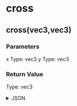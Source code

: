 # cross

## cross(vec3,vec3)

### Parameters

x
  Type: vec3
y
  Type: vec3

### Return Value

  Type: vec3

<details><summary>JSON</summary>

```
{
  "Type": "cross(vec3,vec3)",
  "Name": "cross(vec3,vec3)",
  "Category": 1,
  "InputPins": [
    {
      "Connection": null,
      "Id": "x",
      "Type": "vec3"
    },
    {
      "Connection": null,
      "Id": "y",
      "Type": "vec3"
    }
  ],
  "OutputPins": [
    {
      "Id": "",
      "Type": "vec3"
    }
  ]
}
```

</details>

